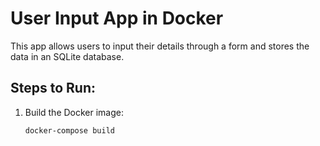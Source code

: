 # User Input App in Docker

This app allows users to input their details through a form and stores the data in an SQLite database.

## Steps to Run:

1. Build the Docker image:
   ```bash
   docker-compose build
